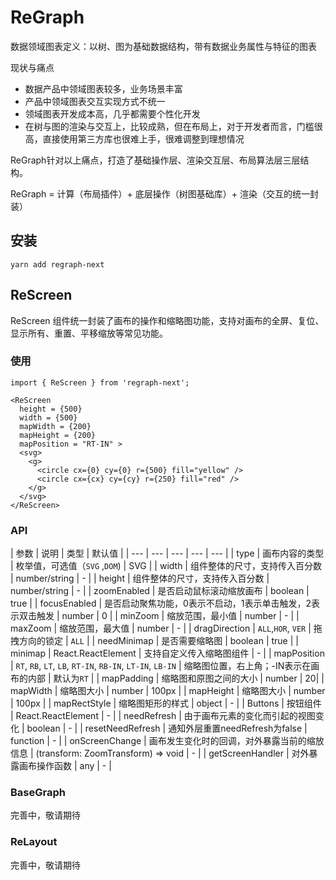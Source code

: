 # ReGraph

数据领域图表定义：以树、图为基础数据结构，带有数据业务属性与特征的图表

现状与痛点

- 数据产品中领域图表较多，业务场景丰富
- 产品中领域图表交互实现方式不统一
- 领域图表开发成本高，几乎都需要个性化开发
- 在树与图的渲染与交互上，比较成熟，但在布局上，对于开发者而言，门槛很高，直接使用第三方库也很难上手，很难调整到理想情况

ReGraph针对以上痛点，打造了基础操作层、渲染交互层、布局算法层三层结构。

ReGraph = 计算（布局插件）+ 底层操作（树图基础库）+ 渲染（交互的统一封装）

## 安装

```
yarn add regraph-next
```

## ReScreen

ReScreen 组件统一封装了画布的操作和缩略图功能，支持对画布的全屏、复位、显示所有、重置、平移缩放等常见功能。

### 使用

```tsx
import { ReScreen } from 'regraph-next';

<ReScreen  
  height = {500}
  width = {500}
  mapWidth = {200}
  mapHeight = {200}
  mapPosition = "RT-IN" >
  <svg>
    <g>
      <circle cx={0} cy={0} r={500} fill="yellow" />
      <circle cx={cx} cy={cy} r={250} fill="red" /> 
    </g>
  </svg> 
</ReScreen>

```

### API

| 参数 | 说明 | 类型 | 默认值 |
| --- | --- | --- | --- | --- |
| type | 画布内容的类型 | 枚举值，可选值（`SVG` ,`DOM`) | SVG |
| width | 组件整体的尺寸，支持传入百分数 | number/string | - | 
| height | 组件整体的尺寸，支持传入百分数 | number/string | - | 
| zoomEnabled | 是否启动鼠标滚动缩放画布 | boolean | true | 
| focusEnabled | 是否启动聚焦功能，0表示不启动，1表示单击触发，2表示双击触发 | number | 0 | 
| minZoom | 缩放范围，最小值 | number | - |
| maxZoom | 缩放范围，最大值 | number | - |
| dragDirection | `ALL`,`HOR`, `VER` | 拖拽方向的锁定 | `ALL` |
| needMinimap | 是否需要缩略图 | boolean | true |
| minimap | React.ReactElement<any> | 支持自定义传入缩略图组件 | - |
| mapPosition | `RT`, `RB`, `LT`, `LB`,  `RT-IN`, `RB-IN`, `LT-IN`, `LB-IN` | 缩略图位置，右上角；-IN表示在画布的内部 | 默认为`RT` |
| mapPadding | 缩略图和原图之间的大小 | number | 20| 
| mapWidth | 缩略图大小 | number | 100px | 
| mapHeight | 缩略图大小 | number | 100px | 
| mapRectStyle | 缩略图矩形的样式 | object | - |
| Buttons | 按钮组件 | React.ReactElement<any> | - |
| needRefresh | 由于画布元素的变化而引起的视图变化 | boolean | - |
| resetNeedRefresh | 通知外层重置needRefresh为false | function | - |
| onScreenChange | 画布发生变化时的回调，对外暴露当前的缩放信息 | (transform: ZoomTransform) => void | - |
| getScreenHandler | 对外暴露画布操作函数 | any | - |


### BaseGraph

完善中，敬请期待

### ReLayout

完善中，敬请期待
